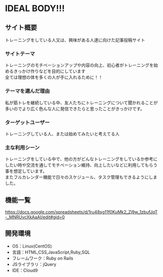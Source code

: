 # IDEAL BODY!!!

## サイト概要
トレーニングをしている人又は、興味がある人達に向けた記事投稿サイト

### サイトテーマ
トレーニングのモチベーションアップや内容の向上、初心者がトレーニングを始めるきっかけ作りなどを目的にしています<br>
全ては理想の体を多くの人が手に入れるために！！

### テーマを選んだ理由
私が筋トレを継続している中、友人たちにトレーニングについて聞かれることが多いのでより広く色んな人に発信できたらと思ったことがきっかけです。

### ターゲットユーザー
トレーニングしている人、または始めてみたいと考えてる人

### 主な利用シーン
トレーニングをしている中で、他の方がどんなトレーニングをしているか参考にしたい時や交流を通してモチベーション維持、向上したいなどに利用してもらう事を想定しています。<br>
またフルカレンダー機能で日々のスケジュール、タスク管理もできるようにしました。

## 機能一覧
https://docs.google.com/spreadsheets/d/1ru48sg11f0KuMk2_Zj9w_1zbufJqT-_MNRUvcXkAaAI/edit#gid=0

## 開発環境
- OS：Linux(CentOS)
- 言語：HTML,CSS,JavaScript,Ruby,SQL
- フレームワーク：Ruby on Rails
- JSライブラリ：jQuery
- IDE：Cloud9


